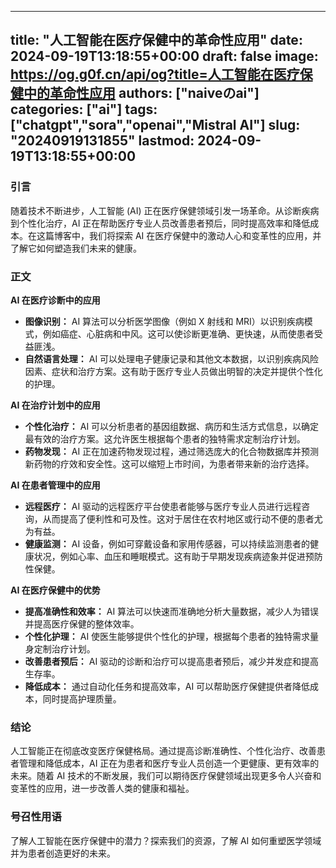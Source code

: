 
---
title: "人工智能在医疗保健中的革命性应用"
date: 2024-09-19T13:18:55+00:00
draft: false
image: https://og.g0f.cn/api/og?title=人工智能在医疗保健中的革命性应用
authors: ["naiveのai"]
categories: ["ai"]
tags: ["chatgpt","sora","openai","Mistral AI"]
slug: "20240919131855"
lastmod: 2024-09-19T13:18:55+00:00
---
### 引言

随着技术不断进步，人工智能 (AI) 正在医疗保健领域引发一场革命。从诊断疾病到个性化治疗，AI 正在帮助医疗专业人员改善患者预后，同时提高效率和降低成本。在这篇博客中，我们将探索 AI 在医疗保健中的激动人心和变革性的应用，并了解它如何塑造我们未来的健康。

### 正文

**AI 在医疗诊断中的应用**

* **图像识别：** AI 算法可以分析医学图像（例如 X 射线和 MRI）以识别疾病模式，例如癌症、心脏病和中风。这可以使诊断更准确、更快速，从而使患者受益匪浅。
* **自然语言处理：** AI 可以处理电子健康记录和其他文本数据，以识别疾病风险因素、症状和治疗方案。这有助于医疗专业人员做出明智的决定并提供个性化的护理。

**AI 在治疗计划中的应用**

* **个性化治疗：** AI 可以分析患者的基因组数据、病历和生活方式信息，以确定最有效的治疗方案。这允许医生根据每个患者的独特需求定制治疗计划。
* **药物发现：** AI 正在加速药物发现过程，通过筛选庞大的化合物数据库并预测新药物的疗效和安全性。这可以缩短上市时间，为患者带来新的治疗选择。

**AI 在患者管理中的应用**

* **远程医疗：** AI 驱动的远程医疗平台使患者能够与医疗专业人员进行远程咨询，从而提高了便利性和可及性。这对于居住在农村地区或行动不便的患者尤为有益。
* **健康监测：** AI 设备，例如可穿戴设备和家用传感器，可以持续监测患者的健康状况，例如心率、血压和睡眠模式。这有助于早期发现疾病迹象并促进预防性保健。

**AI 在医疗保健中的优势**

* **提高准确性和效率：** AI 算法可以快速而准确地分析大量数据，减少人为错误并提高医疗保健的整体效率。
* **个性化护理：** AI 使医生能够提供个性化的护理，根据每个患者的独特需求量身定制治疗计划。
* **改善患者预后：** AI 驱动的诊断和治疗可以提高患者预后，减少并发症和提高生存率。
* **降低成本：** 通过自动化任务和提高效率，AI 可以帮助医疗保健提供者降低成本，同时提高护理质量。

### 结论

人工智能正在彻底改变医疗保健格局。通过提高诊断准确性、个性化治疗、改善患者管理和降低成本，AI 正在为患者和医疗专业人员创造一个更健康、更有效率的未来。随着 AI 技术的不断发展，我们可以期待医疗保健领域出现更多令人兴奋和变革性的应用，进一步改善人类的健康和福祉。

### 号召性用语

了解人工智能在医疗保健中的潜力？探索我们的资源，了解 AI 如何重塑医学领域并为患者创造更好的未来。